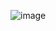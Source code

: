 ![image](https://user-images.githubusercontent.com/116873488/205196310-5da5ebea-fd97-4dce-8ca1-9f4474f490bb.png)
